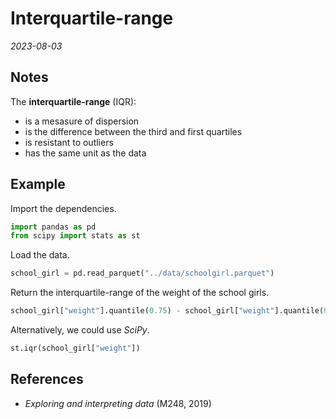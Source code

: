 
# Interquartile-range

*2023-08-03*

## Notes

The **interquartile-range** (IQR):

- is a mesasure of dispersion
- is the difference between the third and first quartiles
- is resistant to outliers
- has the same unit as the data

## Example

Import the dependencies.

```python
import pandas as pd
from scipy import stats as st
```

Load the data.

```python
school_girl = pd.read_parquet("../data/schoolgirl.parquet")
```

Return the interquartile-range of the weight of the school girls.

```python
school_girl["weight"].quantile(0.75) - school_girl["weight"].quantile(0.25)
```

Alternatively, we could use *SciPy*.

```python
st.iqr(school_girl["weight"])
```

## References

- *Exploring and interpreting data* (M248, 2019)
